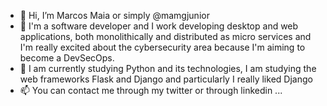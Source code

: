 - 👋 Hi, I’m Marcos Maia or simply @mamgjunior
- 👀 I'm a software developer and I work developing desktop and web applications, both monolithically and distributed as micro services and I'm really excited about the cybersecurity area because I'm aiming to become a DevSecOps.
- 🌱 I am currently studying Python and its technologies, I am studying the web frameworks Flask and Django and particularly I really liked Django
- 📫  You can contact me through my twitter or through linkedin ...

<!---
mamgjunior/mamgjunior is a ✨ special ✨ repository because its `README.md` (this file) appears on your GitHub profile.
You can click the Preview link to take a look at your changes.
--->
